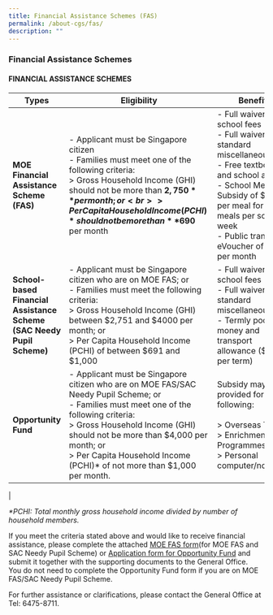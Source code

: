 ```yaml
---
title: Financial Assistance Schemes (FAS)
permalink: /about-cgs/fas/
description: ""
---
```

### **Financial Assistance Schemes**
#### **FINANCIAL ASSISTANCE SCHEMES**

| Types | Eligibility | Benefits |
|---|---|---|
| **MOE Financial Assistance Scheme (FAS)** | - Applicant must be Singapore citizen<br>- Families must meet one of the following criteria:<br>> Gross Household Income (GHI) should not be more than **$2,750** per month; or<br>> Per Capita Household Income (PCHI)* should not be more than **$690** per month | - Full waiver of school fees<br>- Full waiver of standard miscellaneous fees<br>- Free textbooks and school attire<br> - School Meal Subsidy of $2.90 per meal for 10 meals per school week<br>- Public transport eVoucher of $15 per month |
|  **School-based Financial Assistance Scheme (SAC Needy Pupil Scheme)** | - Applicant must be Singapore citizen who are on MOE FAS; or<br>- Families must meet the following criteria:<br>> Gross Household Income (GHI) between $2,751 and $4000 per month; or<br>> Per Capita Household Income (PCHI) of between $691 and $1,000 | - Full waiver of school fees<br>- Full waiver of standard miscellaneous fees<br>- Termly pocket money and transport allowance ($150 per term) |
| **Opportunity Fund** | - Applicant must be Singapore citizen who are on MOE FAS/SAC Needy Pupil Scheme; or<br>- Families must meet one of the following criteria:<br>> Gross Household Income (GHI) should not be more than $4,000 per month; or<br>> Per Capita Household Income (PCHI)* of not more than $1,000 per month. | Subsidy may be provided for the following:<br><br>> Overseas Trip<br>> Enrichment Programmes<br>> Personal computer/notebook |
|

_\*PCHI: Total monthly gross household income divided by number of household members._

If you meet the criteria stated above and would like to receive financial assistance, please complete the attached [MOE FAS form](https://drive.google.com/file/d/1kuU_sqM0DYr_BUIt7IxTUFUcTLB9v5Wv/view?usp=sharing)(for MOE FAS and SAC Needy Pupil Scheme) or [Application form for Opportunity Fund](/files/application%20form%20for%20opportunity%20fund.pdf) and submit it together with the supporting documents to the General Office.  You do not need to complete the Opportunity Fund form if you are on MOE FAS/SAC Needy Pupil Scheme.

For further assistance or clarifications, please contact the General Office at Tel: 6475-8711.